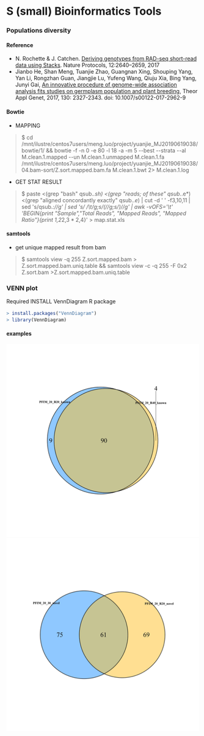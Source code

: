 #  S (small) Bioinformatics Tools

### Populations diversity 

#### Reference

- N. Rochette & J. Catchen. [Deriving genotypes from RAD-seq short-read data using Stacks](https://www.nature.com/articles/nprot.2017.123). Nature Protocols, 12:2640–2659, 2017
- Jianbo He, Shan Meng, Tuanjie Zhao, Guangnan Xing, Shouping Yang, Yan Li, Rongzhan Guan, Jiangjie Lu, Yufeng Wang, Qiuju Xia, Bing Yang, Junyi Gai, [An innovative procedure of genome-wide association analysis fits studies on germplasm population and plant breeding](https://link.springer.com/article/10.1007%2Fs00122-017-2962-9), Theor Appl Genet, 2017, 130: 2327-2343. doi: 10.1007/s00122-017-2962-9

#### Bowtie
* MAPPING
> $ cd /mnt/ilustre/centos7users/meng.luo/project/yuanjie_MJ20190619038/bowtie/1/ && bowtie -f -n 0 -e 80 -l 18 -a -m 5 --best --strata --al M.clean.1.mapped --un M.clean.1.unmapped M.clean.1.fa /mnt/ilustre/centos7users/meng.luo/project/yuanjie_MJ20190619038/04.bam-sort/Z.sort.mapped.bam.fa M.clean.1.bwt 2> M.clean.1.log
* GET STAT RESULT
> $ paste <(grep "bash" qsub.*.sh) <(grep "reads; of these" qsub.*.e*) <(grep "aligned concordantly exactly" qsub.*.e*) | cut -d ' ' -f3,10,11 | sed 's/qsub.*://g' | sed 's/ /\t/g;s/(//g;s/)//g' | awk -vOFS='\t' 'BEGIN{print "Sample","Total Reads", "Mapped Reads", "Mapped Ratio"}{print $1,$2*2,$3*2,$4}' > map.stat.xls

#### samtools
* get unique mapped result from bam
> $ samtools view -q 255 Z.sort.mapped.bam > Z.sort.mapped.bam.uniq.table && samtools view -c -q 255 -F 0x2 Z.sort.bam >Z.sort.mapped.bam.uniq.table

### VENN plot

Required INSTALL VennDiagram R package 
 ```r
> install.packages("VennDiagram")
> library(VennDiagram)
```
#### examples

![venn 1](VENN/Fig/0001.jpg "venn1")
![venn 2](VENN/Fig/0002.jpg "venn2")
